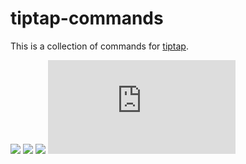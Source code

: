 # tiptap-commands
This is a collection of commands for [tiptap](https://www.npmjs.com/package/tiptap).

[![](https://img.shields.io/npm/v/tiptap-commands.svg?label=version)](https://www.npmjs.com/package/tiptap-commands)
[![](https://img.shields.io/npm/dm/tiptap-commands.svg)](https://npmcharts.com/compare/tiptap-commands?minimal=true)
[![](https://img.shields.io/npm/l/tiptap-commands.svg)](https://www.npmjs.com/package/tiptap-commands)
[![](http://img.badgesize.io/https://unpkg.com/tiptap-commands/dist/commands.min.js?compression=gzip&label=size&colorB=000000)](https://www.npmjs.com/package/tiptap-commands)
